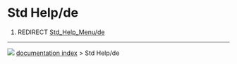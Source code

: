 # Std Help/de
1.  REDIRECT [Std_Help_Menu/de](Std_Help_Menu/de.md)



---
![](images/Button_right.svg) [documentation index](../README.md) > Std Help/de
